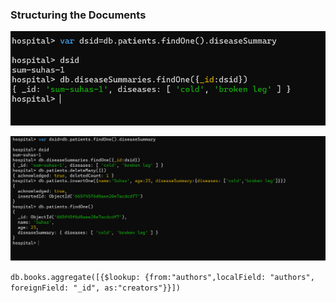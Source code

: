### Structuring the Documents

![alt text](image.png)

![alt text](image-1.png)


`db.books.aggregate([{$lookup: {from:"authors",localField: "authors", foreignField: "_id", as:"creators"}}])`